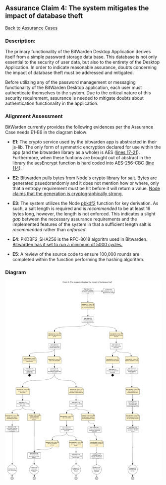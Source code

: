 ## Assurance Claim 4: The system mitigates the impact of database theft

[Back to Assurance Cases](https://github.com/DoctorEww/software-assurance/blob/main/AssuranceCases.md)

### Description:

The primary functionality of the BitWarden Desktop Application derives itself from a simple password storage data base. This database is not only essential to the security of user data, but also to the entirety of the Desktop Application. In order to indicate reasonable assurance, doubts concerning the impact of database theft must be addressed and mitigated.

Before utilizing any of the password management or messaging functionality of the BitWarden Desktop application, each user must authenticate themselves to the system. Due to the critical nature of this security requirement, assurance is needed to mitigate doubts about authentication functionality in the application. 

### Alignment Assessment

BitWarden currently provides the following evidences per the Assurance Case needs E1-E6 in the diagram below:

- **E1**: The crypto service used by the bitwarden app is abstracted in their js-lib. The only form of symmetric encryption declared for use within the app (and the bitwarden library as a whole) is AES ([lines 17-21](https://github.com/bitwarden/jslib/blob/542852a3be13328acac8019a5b358e2608883a43/common/src/abstractions/cryptoFunction.service.ts)). Furthermore, when these funtions are brought out of abstract in the library the aesEncrypt function is hard coded into AES-256-CBC ([line 114](https://github.com/bitwarden/jslib/blob/542852a3be13328acac8019a5b358e2608883a43/node/src/services/nodeCryptoFunction.service.ts#L114)).

- **E2**: Bitwarden pulls bytes from Node's crypto library for salt. Bytes are generated psuedorandomly and it does not mention how or where, only that a entropy requirement must be hit before it will return a value. [Node claims that the generation is cryptographically strong.](https://nodejs.org/api/crypto.html#crypto_crypto_randombytes_size_callback)

- **E3**: The system utilizes the Node [pbkdf2](https://nodejs.org/api/crypto.html#crypto_crypto_pbkdf2_password_salt_iterations_keylen_digest_callback) function for key derivation. As such, a salt length is required and is *recommended* to be at least 16 bytes long, however, the length is not enforced. This indicates a slight *gap* between the necessary assurance requirements and the implemented features of the system in that a sufficient length salt is *recommended* rather than *enforced*.

- **E4**: PKDBF2_SHA256 is the RFC-8018 algoritm used in Bitwarden. [Bitwarden has it set to run a minimum of 5000 cycles.](https://github.com/bitwarden/jslib/blob/542852a3be13328acac8019a5b358e2608883a43/common/src/services/crypto.service.ts#L432)

- **E5**: A review of the source code to ensure 100,000 rounds are completed within the function performing the hashing algorithm.

### Diagram
![](https://github.com/DoctorEww/software-assurance/blob/main/AssuranceCase/DatabaseTheft/DatabaseTheftV3.png)
